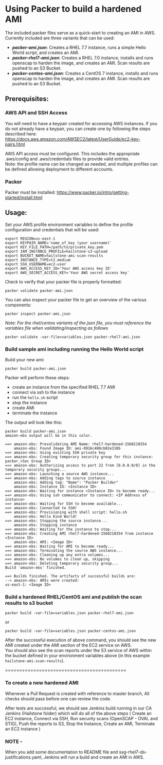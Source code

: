 # Using Packer to build a hardened AMI

The included packer files serve as a quick-start to creating an AMI in AWS.  
Currently included are three variants that can be used:   
- _**packer-ami.json**_: Creates a RHEL 7.7 instance, runs a simple Hello World script, and creates an AMI.
- _**packer-rhel7-ami.json**_: Creates a RHEL 7.0 instance, installs and runs openscap to harden the image, and creates an AMI. Scan results are pushed to an S3 Bucket.
- _**packer-centos-ami.json**_: Creates a CentOS 7 instance, installs and runs openscap to harden the image, and creates an AMI. Scan results are pushed to an S3 Bucket.

## Prerequisites:

### **AWS API and SSH Access**
You will need to have a keypair created for accessing AWS instances. If you do not already have a keypair, you can create one by following the steps described here: https://docs.aws.amazon.com/AWSEC2/latest/UserGuide/ec2-key-pairs.html

AWS API access must be configured. This includes the appropriate .aws/config and .aws/credentials files to provide valid entries.  
Note: the profile name can be changed as needed, and multiple profiles can be defined allowing deployment to different accounts.   

### **Packer** 
Packer must be installed: https://www.packer.io/intro/getting-started/install.html

## Usage:

Set your AWS profile environment variables to define the profile configuration and credentials that will be used: 
```
export REGION=us-east-1
export KEYPAIR_NAME='name_of_key (your username)'
export KEY_FILE_PATH=/path/to/private_key.pem
export IAM_INSTANCE_PROFILE=hailstone-s3-upload
export BUCKET_NAME=hailstone-ami-scan-results
export INSTANCE_TYPE=t2.medium
export SSH_USERNAME=ec2-user
export AWS_ACCESS_KEY_ID='Your AWS access key ID'
export AWS_SECRET_ACCESS_KEY='Your AWS secret access key'
```

Check to verify that your packer file is properly formatted:  
```
packer validate packer-ami.json
```
You can also inspect your packer file to get an overview of the various components:  
```
packer inspect packer-ami.json
``` 
_Note: For the rhel/centos variants of the json file, you must reference the variables file when vaildating/inspecting as follows_ 
```
packer validate -var-file=variables.json packer-rhel7-ami.json
```

### Build sample ami including running the Hello World script
Build your new ami: 
```
packer build packer-ami.json
```

Packer will perform these steps: 
- create an instance from the specified RHEL 7.7 AMI
- connect via ssh to the instance
- run the `hello.sh` script
- stop the instance
- create AMI
- terminate the instance

The output will look like this: 
```
packer build packer-ami.json 
amazon-ebs output will be in this color.

==> amazon-ebs: Prevalidating AMI Name: rhel7-hardened-1568210354
    amazon-ebs: Found Image ID: ami-0916c408cb02e310b
==> amazon-ebs: Using existing SSH private key
==> amazon-ebs: Creating temporary security group for this instance: packer_<Sec Group ID>
==> amazon-ebs: Authorizing access to port 22 from [0.0.0.0/0] in the temporary security groups...
==> amazon-ebs: Launching a source AWS instance...
==> amazon-ebs: Adding tags to source instance
    amazon-ebs: Adding tag: "Name": "Packer Builder"
    amazon-ebs: Instance ID: <Instance ID>
==> amazon-ebs: Waiting for instance <Instance ID> to become ready...
==> amazon-ebs: Using ssh communicator to connect: <IP Address of instance>
==> amazon-ebs: Waiting for SSH to become available...
==> amazon-ebs: Connected to SSH!
==> amazon-ebs: Provisioning with shell script: hello.sh
    amazon-ebs: Hello Kind World!
==> amazon-ebs: Stopping the source instance...
    amazon-ebs: Stopping instance
==> amazon-ebs: Waiting for the instance to stop...
==> amazon-ebs: Creating AMI rhel7-hardened-1568210354 from instance <Instance ID>
    amazon-ebs: AMI: <Image ID>
==> amazon-ebs: Waiting for AMI to become ready...
==> amazon-ebs: Terminating the source AWS instance...
==> amazon-ebs: Cleaning up any extra volumes...
==> amazon-ebs: No volumes to clean up, skipping
==> amazon-ebs: Deleting temporary security group...
Build 'amazon-ebs' finished.

==> Builds finished. The artifacts of successful builds are:
--> amazon-ebs: AMIs were created:
us-east-1: <Image ID>

```

### Build a hardened RHEL/CentOS ami and publish the scan results to s3 bucket
```
packer build -var-file=variables.json packer-rhel7-ami.json
```   
or   
```
packer build -var-file=variables.json packer-centos-ami.json
```

After the successful execution of above command, you should see the new AMI created under the AMI section of the EC2 service on AWS.  
You should also see the scan reports under the S3 service of AWS within the bucket defined in your environment variables above (in this example `hailstone-ami-scan-results`).


===========================================

### To create a new hardened AMI

Whenever a Pull Request is created with reference to master branch, All checks should pass before one can review the code.

After tests are successful, we should see Jenkins build running in our CA Jenkins (Hailstone folder) which will do all of the above steps ( Create an EC2 instance, Connect via SSH, Run security scans (OpenSCAP - OVAL and STIG), Push the reports to S3, Stop the Instance, Create an AMI, Terminate an EC2 instance )


### NOTE -

When you add some documentation to README file and ssg-rhel7-ds-justifications.yaml, Jenkins will run a build and create an AMI in AWS.

